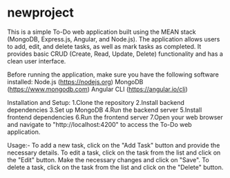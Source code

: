# newproject
This is a simple To-Do web application built using the MEAN stack (MongoDB, Express.js, Angular, and Node.js). 
The application allows users to add, edit, and delete tasks, as well as mark tasks as completed. 
It provides basic CRUD (Create, Read, Update, Delete) functionality and has a clean user interface.

Before running the application, make sure you have the following software installed:
Node.js (https://nodejs.org)
MongoDB (https://www.mongodb.com)
Angular CLI (https://angular.io/cli)

Installation and Setup:
1.Clone the repository
2.Install backend dependencies
3.Set up MongoDB
4.Run the backend server
5.Install frontend dependencies
6.Run the frontend server
7.Open your web browser and navigate to "http://localhost:4200" to access the To-Do web application.

Usage:-
To add a new task, click on the "Add Task" button and provide the necessary details.
To edit a task, click on the task from the list and click on the "Edit" button. Make the necessary changes and click on "Save".
To delete a task, click on the task from the list and click on the "Delete" button.
